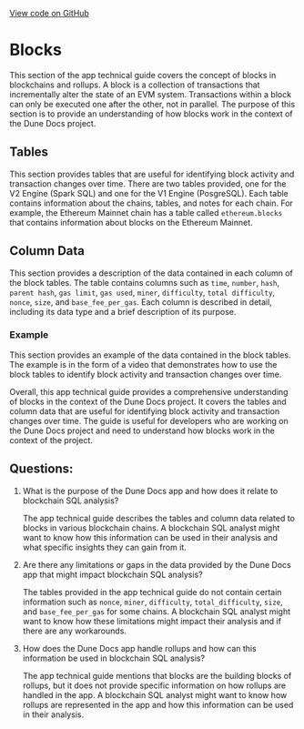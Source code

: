 [View code on GitHub](https://dune.com/docs/data-tables/raw/blocks.md)

# Blocks

This section of the app technical guide covers the concept of blocks in blockchains and rollups. A block is a collection of transactions that incrementally alter the state of an EVM system. Transactions within a block can only be executed one after the other, not in parallel. The purpose of this section is to provide an understanding of how blocks work in the context of the Dune Docs project.

## Tables

This section provides tables that are useful for identifying block activity and transaction changes over time. There are two tables provided, one for the V2 Engine (Spark SQL) and one for the V1 Engine (PosgreSQL). Each table contains information about the chains, tables, and notes for each chain. For example, the Ethereum Mainnet chain has a table called `ethereum.blocks` that contains information about blocks on the Ethereum Mainnet.

## Column Data

This section provides a description of the data contained in each column of the block tables. The table contains columns such as `time`, `number`, `hash`, `parent hash`, `gas limit`, `gas used`, `miner`, `difficulty`, `total difficulty`, `nonce`, `size`, and `base_fee_per_gas`. Each column is described in detail, including its data type and a brief description of its purpose.

### Example

This section provides an example of the data contained in the block tables. The example is in the form of a video that demonstrates how to use the block tables to identify block activity and transaction changes over time.

Overall, this app technical guide provides a comprehensive understanding of blocks in the context of the Dune Docs project. It covers the tables and column data that are useful for identifying block activity and transaction changes over time. The guide is useful for developers who are working on the Dune Docs project and need to understand how blocks work in the context of the project.
## Questions: 
 1. What is the purpose of the Dune Docs app and how does it relate to blockchain SQL analysis?
    
    The app technical guide describes the tables and column data related to blocks in various blockchain chains. A blockchain SQL analyst might want to know how this information can be used in their analysis and what specific insights they can gain from it.

2. Are there any limitations or gaps in the data provided by the Dune Docs app that might impact blockchain SQL analysis?

    The tables provided in the app technical guide do not contain certain information such as `nonce`, `miner`, `difficulty`, `total_difficulty`, `size`, and `base_fee_per_gas` for some chains. A blockchain SQL analyst might want to know how these limitations might impact their analysis and if there are any workarounds.

3. How does the Dune Docs app handle rollups and how can this information be used in blockchain SQL analysis?

    The app technical guide mentions that blocks are the building blocks of rollups, but it does not provide specific information on how rollups are handled in the app. A blockchain SQL analyst might want to know how rollups are represented in the app and how this information can be used in their analysis.